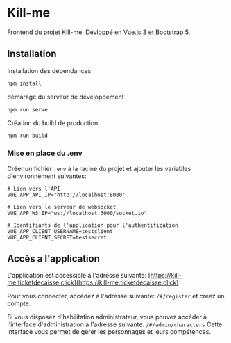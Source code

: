 # Kill-me

Frontend du projet Kill-me.
Dévloppé en Vue.js 3 et Bootstrap 5.

## Installation

Installation des dépendances
```bash
npm install
```

démarage du serveur de développement
```bash
npm run serve
```

Création du build de production
```bash
npm run build
```

### Mise en place du .env

Créer un fichier `.env` à la racine du projet et ajouter les variables d'environnement suivantes:

```
# Lien vers l'API
VUE_APP_API_IP="http://localhost:8080"

# Lien vers le serveur de websocket
VUE_APP_WS_IP="ws://localhost:3000/socket.io"

# Identifiants de l'application pour l'authentification
VUE_APP_CLIENT_USERNAME=testclient
VUE_APP_CLIENT_SECRET=testsecret
```

## Accès a l'application

L'application est accessible à l'adresse suivante: [https://kill-me.ticketdecaisse.click](https://kill-me.ticketdecaisse.click)

Pour vous connecter, accédez à l'adresse suivante: `/#/register` et créez un compte.

Si vous disposez d'habilitation administrateur, vous pouvez accéder à l'interface d'administration à l'adresse suivante: `/#/admin/characters`
Cette interface vous permet de gérer les personnages et leurs compétences.